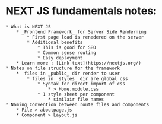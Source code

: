 # NEXT JS fundamentals notes: 
    * What is NEXT JS
        * _Frontend Framework_ for Server Side Renderning
            * First page load is renedered on the server
            * Additional benefits
                * This is good for SEO
                * Common sense routing
                * Easy deployment
        * Learn more : [Link text](https://nextjs.org/)
    * Notes on file structure for the framework
        *  files in _public_ dir render to user
            * files in _styles_ dir are global css
                * Syntax for direct import of css
                    * > Home.module.css
                * 1 style sheet per component
                    * similair file names 
    * Naming Convention between route files and components
        * File > aboutpage.js
        * Component > Layout.js
        
    